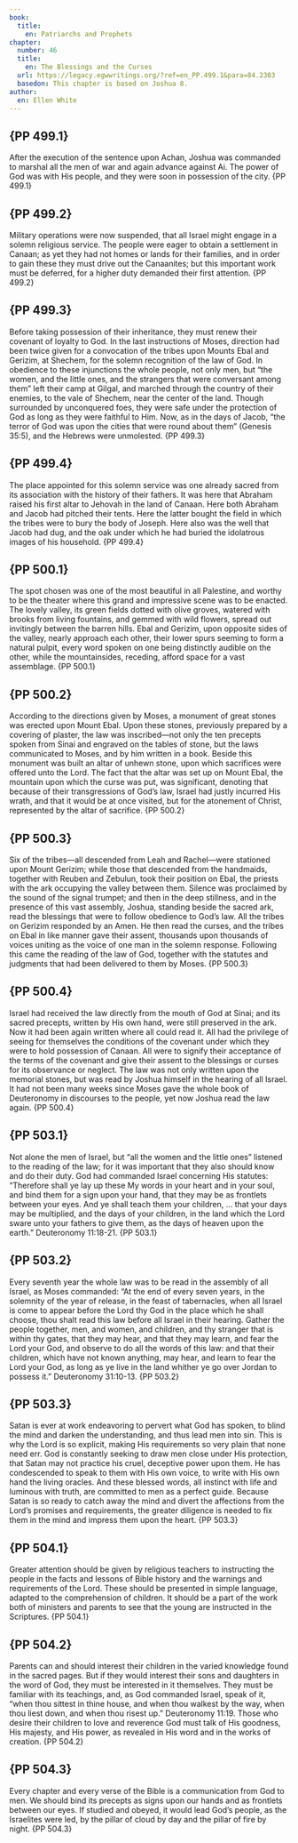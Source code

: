 ```yaml
---
book:
  title:
    en: Patriarchs and Prophets
chapter:
  number: 46
  title:
    en: The Blessings and the Curses
  url: https://legacy.egwwritings.org/?ref=en_PP.499.1&para=84.2303
  basedon: This chapter is based on Joshua 8.
author:
  en: Ellen White
---
```


## {PP 499.1}

After the execution of the sentence upon Achan, Joshua was commanded to marshal all the men of war and again advance against Ai. The power of God was with His people, and they were soon in possession of the city. {PP 499.1}

## {PP 499.2}

Military operations were now suspended, that all Israel might engage in a solemn religious service. The people were eager to obtain a settlement in Canaan; as yet they had not homes or lands for their families, and in order to gain these they must drive out the Canaanites; but this important work must be deferred, for a higher duty demanded their first attention. {PP 499.2}

## {PP 499.3}

Before taking possession of their inheritance, they must renew their covenant of loyalty to God. In the last instructions of Moses, direction had been twice given for a convocation of the tribes upon Mounts Ebal and Gerizim, at Shechem, for the solemn recognition of the law of God. In obedience to these injunctions the whole people, not only men, but “the women, and the little ones, and the strangers that were conversant among them” left their camp at Gilgal, and marched through the country of their enemies, to the vale of Shechem, near the center of the land. Though surrounded by unconquered foes, they were safe under the protection of God as long as they were faithful to Him. Now, as in the days of Jacob, “the terror of God was upon the cities that were round about them” (Genesis 35:5), and the Hebrews were unmolested. {PP 499.3}

## {PP 499.4}

The place appointed for this solemn service was one already sacred from its association with the history of their fathers. It was here that Abraham raised his first altar to Jehovah in the land of Canaan. Here both Abraham and Jacob had pitched their tents. Here the latter bought the field in which the tribes were to bury the body of Joseph. Here also was the well that Jacob had dug, and the oak under which he had buried the idolatrous images of his household. {PP 499.4}

## {PP 500.1}

The spot chosen was one of the most beautiful in all Palestine, and worthy to be the theater where this grand and impressive scene was to be enacted. The lovely valley, its green fields dotted with olive groves, watered with brooks from living fountains, and gemmed with wild flowers, spread out invitingly between the barren hills. Ebal and Gerizim, upon opposite sides of the valley, nearly approach each other, their lower spurs seeming to form a natural pulpit, every word spoken on one being distinctly audible on the other, while the mountainsides, receding, afford space for a vast assemblage. {PP 500.1}

## {PP 500.2}

According to the directions given by Moses, a monument of great stones was erected upon Mount Ebal. Upon these stones, previously prepared by a covering of plaster, the law was inscribed—not only the ten precepts spoken from Sinai and engraved on the tables of stone, but the laws communicated to Moses, and by him written in a book. Beside this monument was built an altar of unhewn stone, upon which sacrifices were offered unto the Lord. The fact that the altar was set up on Mount Ebal, the mountain upon which the curse was put, was significant, denoting that because of their transgressions of God’s law, Israel had justly incurred His wrath, and that it would be at once visited, but for the atonement of Christ, represented by the altar of sacrifice. {PP 500.2}

## {PP 500.3}

Six of the tribes—all descended from Leah and Rachel—were stationed upon Mount Gerizim; while those that descended from the handmaids, together with Reuben and Zebulun, took their position on Ebal, the priests with the ark occupying the valley between them. Silence was proclaimed by the sound of the signal trumpet; and then in the deep stillness, and in the presence of this vast assembly, Joshua, standing beside the sacred ark, read the blessings that were to follow obedience to God’s law. All the tribes on Gerizim responded by an Amen. He then read the curses, and the tribes on Ebal in like manner gave their assent, thousands upon thousands of voices uniting as the voice of one man in the solemn response. Following this came the reading of the law of God, together with the statutes and judgments that had been delivered to them by Moses. {PP 500.3}

## {PP 500.4}

Israel had received the law directly from the mouth of God at Sinai; and its sacred precepts, written by His own hand, were still preserved in the ark. Now it had been again written where all could read it. All had the privilege of seeing for themselves the conditions of the covenant under which they were to hold possession of Canaan. All were to signify their acceptance of the terms of the covenant and give their assent to the blessings or curses for its observance or neglect. The law was not only written upon the memorial stones, but was read by Joshua himself in the hearing of all Israel. It had not been many weeks since Moses gave the whole book of Deuteronomy in discourses to the people, yet now Joshua read the law again. {PP 500.4}

## {PP 503.1}

Not alone the men of Israel, but “all the women and the little ones” listened to the reading of the law; for it was important that they also should know and do their duty. God had commanded Israel concerning His statutes: “Therefore shall ye lay up these My words in your heart and in your soul, and bind them for a sign upon your hand, that they may be as frontlets between your eyes. And ye shall teach them your children, ... that your days may be multiplied, and the days of your children, in the land which the Lord sware unto your fathers to give them, as the days of heaven upon the earth.” Deuteronomy 11:18-21. {PP 503.1}

## {PP 503.2}

Every seventh year the whole law was to be read in the assembly of all Israel, as Moses commanded: “At the end of every seven years, in the solemnity of the year of release, in the feast of tabernacles, when all Israel is come to appear before the Lord thy God in the place which he shall choose, thou shalt read this law before all Israel in their hearing. Gather the people together, men, and women, and children, and thy stranger that is within thy gates, that they may hear, and that they may learn, and fear the Lord your God, and observe to do all the words of this law: and that their children, which have not known anything, may hear, and learn to fear the Lord your God, as long as ye live in the land whither ye go over Jordan to possess it.” Deuteronomy 31:10-13. {PP 503.2}

## {PP 503.3}

Satan is ever at work endeavoring to pervert what God has spoken, to blind the mind and darken the understanding, and thus lead men into sin. This is why the Lord is so explicit, making His requirements so very plain that none need err. God is constantly seeking to draw men close under His protection, that Satan may not practice his cruel, deceptive power upon them. He has condescended to speak to them with His own voice, to write with His own hand the living oracles. And these blessed words, all instinct with life and luminous with truth, are committed to men as a perfect guide. Because Satan is so ready to catch away the mind and divert the affections from the Lord’s promises and requirements, the greater diligence is needed to fix them in the mind and impress them upon the heart. {PP 503.3}

## {PP 504.1}

Greater attention should be given by religious teachers to instructing the people in the facts and lessons of Bible history and the warnings and requirements of the Lord. These should be presented in simple language, adapted to the comprehension of children. It should be a part of the work both of ministers and parents to see that the young are instructed in the Scriptures. {PP 504.1}

## {PP 504.2}

Parents can and should interest their children in the varied knowledge found in the sacred pages. But if they would interest their sons and daughters in the word of God, they must be interested in it themselves. They must be familiar with its teachings, and, as God commanded Israel, speak of it, “when thou sittest in thine house, and when thou walkest by the way, when thou liest down, and when thou risest up.” Deuteronomy 11:19. Those who desire their children to love and reverence God must talk of His goodness, His majesty, and His power, as revealed in His word and in the works of creation. {PP 504.2}

## {PP 504.3}

Every chapter and every verse of the Bible is a communication from God to men. We should bind its precepts as signs upon our hands and as frontlets between our eyes. If studied and obeyed, it would lead God’s people, as the Israelites were led, by the pillar of cloud by day and the pillar of fire by night. {PP 504.3}

